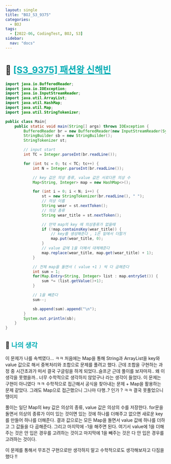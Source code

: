```yaml
---
layout: single
title: "BOJ_S3_9375"
categories:
  - BOJ
tags:
  - [2022-06, CodingTest, BOJ, S3]
sidebar:
  nav: "docs"
---
```


# 📁 <b><a style="color:#00adb5" href="https://www.acmicpc.net/problem/9375" target=_blank>[S3_9375] 패션왕 신해빈</a></b>

```java
import java.io.BufferedReader;
import java.io.IOException;
import java.io.InputStreamReader;
import java.util.ArrayList;
import java.util.HashMap;
import java.util.Map;
import java.util.StringTokenizer;

public class Main{
	public static void main(String[] args) throws IOException {
		BufferedReader br = new BufferedReader(new InputStreamReader(System.in));
		StringBuilder sb = new StringBuilder();
		StringTokenizer st;

		// input start
		int TC = Integer.parseInt(br.readLine());

		for (int tc = 0; tc < TC; tc++) {
			int N = Integer.parseInt(br.readLine());

			// key 값은 의상 종류, value 값은 서로다른 의상 수
			Map<String, Integer> map = new HashMap<>();

			for (int i = 0; i < N; i++) {
				st = new StringTokenizer(br.readLine(), " ");
				// 의상 이름
				String wear = st.nextToken();
				// 의상 종류
				String wear_title = st.nextToken();

				// 만약 map의 key 에 의상종류가 없을때
				if (!map.containsKey(wear_title)) {
					// key를 생성해준다 , 1은 밑에서 더할거
					map.put(wear_title, 0);
				}
				// value 값에 1을 더해서 대체해준다
				map.replace(wear_title, map.get(wear_title) + 1);
			}

			// 전체 map을 돌면서 ( value +1 ) 씩 다 곱해준다
			int sum = 1;
			for(Map.Entry<String, Integer> list : map.entrySet()) {
				sum *= (list.getValue()+1);
			}

			// 1을 빼준다
			sum--;

			sb.append(sum).append("\n");
		}
		System.out.println(sb);
	}
}
```

## 🤔 <b><a style="color:#00adb5">나의 생각</a></b>

이 문제가 나를 속썩였다… ㅋㅋ
처음에는 Map을 통해 String과 ArrayList<String>을 key와 value 값으로 해서 중복처리와 조합으로 문제를 풀려고 했다.
근데 조합을 구현하는 과정 중 시간초과가 떠서 결국 구글링을 하게 되었다..슬프군
근데 풀이를 보자마자.. 왜 이생각을 못했을까.. 너무 수학적으로 생각하지 않았구나 라는 생각이 들었다.
이 문제는 구현이 아니였다 ㅋㅋ 수학적으로 접근해서 공식을 찾아내는 문제 + Map을 활용하는 문제 같았다.
그래도 Map으로 접근했으니 그나마 다행..? 인가 ? ㅋㅋ 결국 못풀었으니 땡이지

풀이는 일단 Map의 key 값은 의상의 종류, value 값은 의상의 수를 저장한다.
for문을 돌면서 의상의 종류가 이미 있는 것이면 있는 것에 하나를 더해주고 없으면 새로운 key를 만들어 하나를 더해준다.
결과 값으로는 모든 Map을 돌면서 value 값에 하나를 더하고 그 값들을 다 곱해준다.
그리고 마지막에 -1을 해주면 된다.
여기서 value에 1을 더해주는 것은 안 입은 경우를 고려하는 것이고
마지막에 1을 빼주는 것은 다 안 입은 경우를 고려하는 것이다.

이 문제를 통해서 무조건 구현으로만 생각하지 말고 수학적으로도 생각해보자고 다짐을 했다 !!
